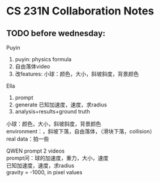 # CS 231N Collaboration Notes

## TODO before wednesday:
Puyin
1. puyin: physics formula
2. 自由落体video
3. 改features: 小球：颜色，大小，斜坡斜度，背景颜色

Ella
1. prompt
2. generate 已知加速度，速度，求radius
3. analysis+results+ground truth


小球：颜色，大小，斜坡斜度，背景颜色\
environment：，斜坡下落，自由落体，（滑块下落，collision）\
real data：拍一些

QWEN
prompt 2 videos\
prompt问：球的加速度，重力，大小，速度\
已知加速度，速度，求radius\
gravity = -1000, in pixel values